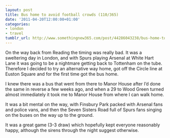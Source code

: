 ```yaml
---
layout: post
title: Bus home to avoid football crowds (110/365)
date: '2011-04-20T12:00:00+01:00'
categories:
- london
- travel
tumblr_url: http://www.somethingnew365.com/post/44286043238/bus-home-to-avoid-football-crowds-110365
---
```

On the way back from Reading the timing was really bad. It was a sweltering day in London, and with Spurs playing Arsenal at White Hart Lane it was going to be a nightmare getting back to Tottenham on the tube. Therefore I decided to try an alternative way home, got off the Circle line at Euston Square and for the first time got the bus home.

I knew there was a bus that went from there to Manor House after I’d done the same in reverse a few weeks ago, and when a 29 to Wood Green turned almost immediately it took me to Manor House from where I can walk home.

It was a bit mental on the way, with Finsbury Park packed with Arsenal fans and police vans, and then the Seven Sisters Road full of Spurs fans singing on the buses on the way up to the ground.

It was a great game (3-3 draw) which hopefully kept everyone reasonably happy, although the sirens through the night suggest otherwise.
